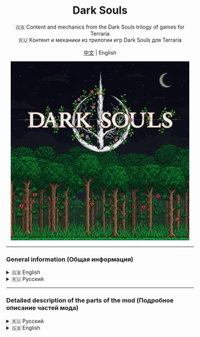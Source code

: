 <div align="center">

# Dark Souls  
🇬🇧 Content and mechanics from the Dark Souls trilogy of games for Terraria  
🇷🇺 Контент и механики из трилогии игр Dark Souls для Terraria

[中文](README_ZH.md) | English

<img src="icon_workshop.png" alt="Icon" style="max-width: 100%;"/>

</div>

---

### General information (Общая информация)

<details>
<summary>🇬🇧 English</summary>

<strong>Main Features and Changes</strong>
1. Character stat leveling system: Vitality, Attunement, Endurance, Strength, Dexterity, Resistance, Intelligence, Faith  
2. Scaling system (ParamBonus) for all weapons and tools (vanilla Terraria) based on character stats  
3. Every weapon and tool (vanilla Terraria) requires specific stat values to be usable (ReqParam)  
4. Legendary death screen: YOU DIED
5. Replaced interface sounds and player damage sounds (for both male and female characters)  
6. All Terraria loading screen variants are replaced with the FromSoftware logo
7. Added a new style for the health and mana bars, which also includes a new stamina bar
8. Maximum health and mana can now be increased only by leveling Vitality and Attunement — Life Crystals and Mana Crystals cannot be used!  
9. All types of dash abilities have been replaced with a built-in dash that grants invincibility frames, which can be improved (similar to Adaptability from Dark Souls 2)  
10. To upgrade stats, you must spend souls earned by defeating hostile mobs  
11. Multiplayer support
12. Ability to customize the mod through the settings menu
13. Accessories from the Dark Souls game series
14. Upon death, you lose all your souls and humanity. A bloodstain will appear at the place of death, which you can use to recover everything

<strong>⚠ Attention ⚠</strong>  

To activate all changes, you need to enable the resource pack and set it to the highest priority in the tModLoader settings!

</details>

<details>
<summary>🇷🇺 Русский</summary>

<strong>Основные нововведения и изменения</strong>
1. Система прокачки характеристик персонажа: Жизненная сила, ученость, выносливость, сила, ловкость, сопротивление, интеллект, вера
2. Система скейлов от характеристик у всех оружий и инструментов из ванильной Terraria (ParamBonus)
3. Каждое оружие или инструмент из ванильной Terraria требует конкретные значения характеристик при которых этот предмет можно начать использовать (ReqParam)
4. Легендарный экран смерти: YOU DIED
5. Заменены звуки интерфейса, получения урона игроком (для обоих полов)
6. Все варианты загрузочного экрана Terraria теперь будут логотипом From Software
7. Добавлен новый стиль полоски здоровья и манны, который также добавляет еще одну полоску выносливости
8. Повышение максимального здоровья и манны осуществляется путем прокачки Жизненной силы и Учености. Сердца жизни и кристаллы маны невозможно использовать!
9. Все разновидность рывка были заменены на встроенную возможность игроком делать рывок с кадрами неуязвимости, которые можно увеличивать (аналог адаптивности из Dark Souls 2)
10. Для улучшение характеристик нужно тратить души, которые можно получить за убийство враждебных мобов.
11. Мод совместим с мультиплеером
12. Возможность настроить мод под себя через меню настроек
13. Аксессуары из серии игр Dark Souls
14. При смерти вы теряете все души и человечность, на месте смерти будет пятно крови, с помощью которого можно вернуть все назад

<strong>⚠ Внимание ⚠</strong>

Для активации всех изменений, требуется включить ресурс пак и поставить ему найвысший приоритет в настройках tModLoader!

</details>

---

### Detailed description of the parts of the mod (Подробное описание частей мода)

<details>

<summary>🇷🇺 Русский</summary>
<ol>
  <li><a href="wiki/Stats_RU.md">Характеристики персонажа</a></li>
  <li><a href="wiki/RespecStats_RU.md">Перераспределение характеристик персонажа</a></li>
  <li><a href="wiki/ReqParam_ParamBonus_RU.md">ReqParam и ParamBonus</a></li>
  <li><a href="wiki/Dodge_RU.md">Механика уклонения (Рывок)</a></li>
  <li><a href="wiki/Bloodstain_RU.md">Пятно крови</a></li>
  <li><a href="wiki/Items_RU.md">Предметы</a></li>
  <li><a href="wiki/Hotkeys_RU.md">Горячие клавишы</a></li>
  <li><a href="wiki/Config_RU.md">Настройки мода</a></li>
  <li><a href="wiki/ResourcePack_RU.md">Ресурс пак</a></li>
  <li><a href="wiki/Other_RU.md">Прочее</a></li>
</ol>

</details>

<details>

<summary>🇬🇧 English</summary>
<ol>
  <li><a href="wiki/Stats_EN.md">Player Stats</a></li>
  <li><a href="wiki/RespecStats_EN.md">Player Stats Reallocation</a></li>
  <li><a href="wiki/ReqParam_ParamBonus_EN.md">ReqParam and ParamBonus</a></li>
  <li><a href="wiki/Dodge_EN.md">Dodge Mechanic (Dash)</a></li>
  <li><a href="wiki/Bloodstain_EN.md">Bloodstain</a></li>
  <li><a href="wiki/Items_EN.md">Items</a></li>
  <li><a href="wiki/Hotkeys_EN.md">Hotkeys</a></li>
  <li><a href="wiki/Config_EN.md">Mod Config</a></li>
  <li><a href="wiki/ResourcePack_EN.md">Resource Pack</a></li>
  <li><a href="wiki/Other_EN.md">Other</a></li>
</ol>

</details>

